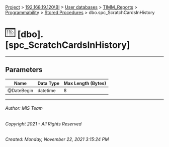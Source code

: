 #### 

[Project](../../../../../index.md) > [192.168.19.120\\BI](../../../../index.md) > [User databases](../../../index.md) > [TIMM_Reports](../../index.md) > [Programmability](../index.md) > [Stored Procedures](Stored_Procedures.md) > dbo.spc_ScratchCardsInHistory

# ![Stored Procedures](../../../../../Images/StoredProcedure32.png) [dbo].[spc_ScratchCardsInHistory]

---

## <a name="#parameters"></a>Parameters

| Name | Data Type | Max Length (Bytes) |
|---|---|---|
| @DateBegin | datetime | 8 |


---

###### Author:  MIS Team

###### Copyright 2021 - All Rights Reserved

###### Created: Monday, November 22, 2021 3:15:24 PM

